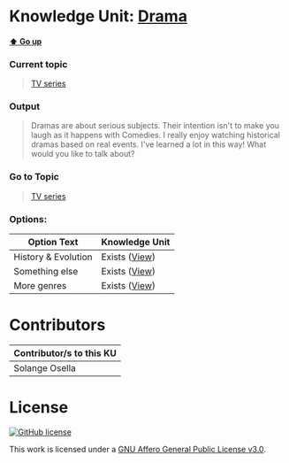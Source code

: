# Knowledge Unit: [Drama](../../knowledge_units/tv-series/drama.md)

#### [:arrow_up: Go up](../../topics/tv-series.md)
### Current topic
> [TV series](../../topics/tv-series.md)
### Output
> Dramas are about serious subjects. Their intention isn&#039;t to make you laugh as it happens with Comedies. I really enjoy watching historical dramas based on real events. I&#039;ve learned a lot in this way!
What would you like to talk about?
### Go to Topic
> [TV series](../../topics/tv-series.md)

### Options: 

| Option Text | Knowledge Unit |
| - | - |  
| History &amp; Evolution  |  Exists ([View](../../knowledge_units/tv-series/history-evolution.md))  |  
| Something else  |  Exists ([View](../../knowledge_units/tv-series/something-else.md))  |  
| More genres  |  Exists ([View](../../knowledge_units/tv-series/more-genres.md))  | 

# Contributors

| Contributor/s to this KU |
| - | 
| Solange Osella |

# License
[![GitHub license](https://img.shields.io/github/license/inbrainz/cerebro)](https://github.com/inbrainz/cerebro/blob/master/LICENSE)

This work is licensed under a [GNU Affero General Public License v3.0](https://www.gnu.org/licenses/agpl-3.0.txt).